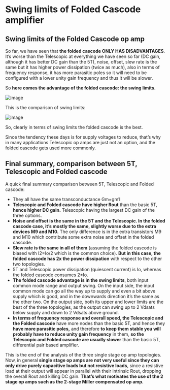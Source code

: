 # Swing limits of Folded Cascode amplifier

## Swing limits of the Folded Cascode op amp

So far, we have seen that **the folded cascode ONLY HAS DISADVANTAGES**. It’s worse than the Telescopic at everything we have seen so far (DC gain, although it has better DC gain than the 5T), noise, offset, slew rate is the same but it has higher power dissipation (twice as much), also in terms of frequency response, it has more parasitic poles so it will need to be configured with a lower unity gain frequency and thus it will be slower.

So **here comes the advantage of the folded cascode: the swing limits.**

![image](https://user-images.githubusercontent.com/95447782/175027517-c1b2a548-83c2-41d1-b56a-8b982399da43.png)


This is the comparison of swing limits:

![image](https://user-images.githubusercontent.com/95447782/175027530-773ed4e0-6f0e-4d65-a4f3-2dc927287783.png)


So, clearly in terms of swing limits the folded cascode is the best.

Since the tendency these days is for supply voltages to reduce, that’s why in many applications Telescopic op amps are just not an option, and the folded cascode gets used more commonly.

## Final summary, comparison between 5T, Telescopic and Folded cascode

A quick final summary comparison between 5T, Telescopic and Folded cascode:

* They all have the same transconductance Gm=gm1
* **Telescopic and Folded cascode have higher Rout** than the basic 5T, **hence higher DC gain.** Telescopic having the largest DC gain of the three options.
* **Noise and offset is the same in the 5T and the Telescopic. In the folded cascode case, it’s mostly the same, slightly worse due to the extra devices M9 and M10.** The only difference is in the extra transistors M9 and M10 which contribute some extra noise and offset in the folded cascode.
* **Slew rate is the same in all of them** (assuming the folded cascode is biased with I2=Io/2 which is the common choice). **But in this case, the folded cascode has 2x the power dissipation** with respect to the other two topologies.
* 5T and Telescopic power dissipation (quiescent current) is Io, whereas the folded cascode consumes 2*Io.
* **The folded cascode advantage is in the swing limits**, both input common mode range and output swing. On the input side, the input common mode can go all the way up to supply and even a bit above supply which is good, and in the downwards direction it’s the same as the other two. On the output side, both its upper and lower limits are the best of the three topologies, as the output can swing up to 2 Vdsats below supply and down to 2 Vdsats above ground.
* **In terms of frequency response and overall speed, the Telescopic and the Folded cascode** have more nodes than the basic 5T, and hence they **have more parasitic poles,** and therefore **to keep them stable you will probably have to reduce unity gain frequency** in them, **so the Telescopic and Folded cascode are usually slower** than the basic 5T, differential pair based amplifier.


This is the end of the analysis of the three single stage op amp topologies. Now, in general **single stage op amps are not very useful since they can only drive purely capacitive loads but not resistive loads**, since a resistive load at their output will appear in parallel with their intrinsic Rout, dropping the overall Rout and killing DC gain. **That’s what motivates the use of the 2 stage op amps such as the 2-stage Miller compensated op amp.**




